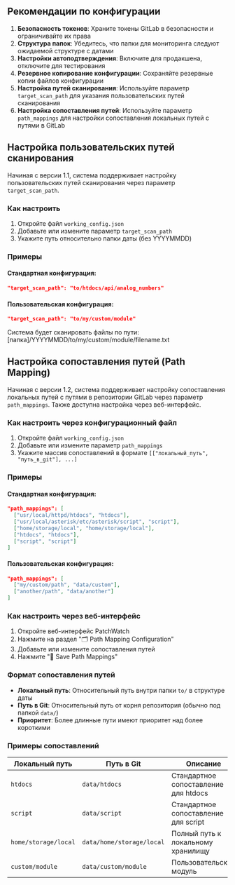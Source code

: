 ## Рекомендации по конфигурации

1. **Безопасность токенов**: Храните токены GitLab в безопасности и ограничивайте их права
2. **Структура папок**: Убедитесь, что папки для мониторинга следуют ожидаемой структуре с датами
3. **Настройки автоподтверждения**: Включите для продакшена, отключите для тестирования
4. **Резервное копирование конфигурации**: Сохраняйте резервные копии файлов конфигурации
5. **Настройка путей сканирования**: Используйте параметр `target_scan_path` для указания пользовательских путей сканирования
6. **Настройка сопоставления путей**: Используйте параметр `path_mappings` для настройки сопоставления локальных путей с путями в GitLab

## Настройка пользовательских путей сканирования

Начиная с версии 1.1, система поддерживает настройку пользовательских путей сканирования через параметр `target_scan_path`.

### Как настроить

1. Откройте файл `working_config.json`
2. Добавьте или измените параметр `target_scan_path`
3. Укажите путь относительно папки даты (без YYYYMMDD)

### Примеры

#### Стандартная конфигурация:
```json
"target_scan_path": "to/htdocs/api/analog_numbers"
```

#### Пользовательская конфигурация:
```json
"target_scan_path": "to/my/custom/module"
```

Система будет сканировать файлы по пути: [папка]/YYYYMMDD/to/my/custom/module/filename.txt

## Настройка сопоставления путей (Path Mapping)

Начиная с версии 1.2, система поддерживает настройку сопоставления локальных путей с путями в репозитории GitLab через параметр `path_mappings`. Также доступна настройка через веб-интерфейс.

### Как настроить через конфигурационный файл

1. Откройте файл `working_config.json`
2. Добавьте или измените параметр `path_mappings`
3. Укажите массив сопоставлений в формате `[["локальный_путь", "путь_в_git"], ...]`

### Примеры

#### Стандартная конфигурация:
```json
"path_mappings": [
  ["usr/local/httpd/htdocs", "htdocs"],
  ["usr/local/asterisk/etc/asterisk/script", "script"],
  ["home/storage/local", "home/storage/local"],
  ["htdocs", "htdocs"],
  ["script", "script"]
]
```

#### Пользовательская конфигурация:
```json
"path_mappings": [
  ["my/custom/path", "data/custom"],
  ["another/path", "data/another"]
]
```

### Как настроить через веб-интерфейс

1. Откройте веб-интерфейс PatchWatch
2. Нажмите на раздел "🗂️ Path Mapping Configuration"
3. Добавьте или измените сопоставления путей
4. Нажмите "💾 Save Path Mappings"

### Формат сопоставления путей

- **Локальный путь**: Относительный путь внутри папки `to/` в структуре даты
- **Путь в Git**: Относительный путь от корня репозитория (обычно под папкой `data/`)
- **Приоритет**: Более длинные пути имеют приоритет над более короткими

### Примеры сопоставлений

| Локальный путь | Путь в Git | Описание |
|----------------|------------|----------|
| `htdocs` | `data/htdocs` | Стандартное сопоставление для htdocs |
| `script` | `data/script` | Стандартное сопоставление для script |
| `home/storage/local` | `data/home/storage/local` | Полный путь к локальному хранилищу |
| `custom/module` | `data/custom/module` | Пользовательский модуль |